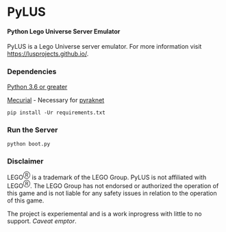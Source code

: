 # PyLUS
#### Python Lego Universe Server Emulator
PyLUS is a Lego Universe server emulator. For more information visit https://lusprojects.github.io/.

### Dependencies

[Python 3.6 or greater](https://www.python.org/downloads/)

[Mecurial](https://www.mercurial-scm.org/downloads) - Necessary for [pyraknet](https://bitbucket.org/lcdr/pyraknet)
```
pip install -Ur requirements.txt
```

### Run the Server
```
python boot.py
```

### Disclaimer
LEGO<sup>Ⓡ</sup> is a trademark of the LEGO Group. PyLUS is not affiliated with LEGO<sup>Ⓡ</sup>. The LEGO Group has not endorsed or authorized the operation of this game and is not liable for any safety issues in relation to the operation of this game.

The project is experiemental and is a work inprogress with little to no support. *Caveat emptor*.